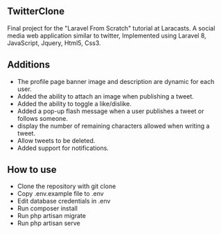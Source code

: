 ## TwitterClone
Final project for the "Laravel From Scratch" tutorial at Laracasts. 
A social media web application similar to twitter, Implemented using Laravel 8, JavaScript, Jquery, Html5, Css3.

## Additions
- The profile page banner image and description are dynamic for each user.
- Added the ability to attach an image when publishing a tweet.
- Added the ability to toggle a like/dislike.
- Added a pop-up flash message when a user publishes a tweet or follows someone.
- display the number of remaining characters allowed when writing a tweet.
- Allow tweets to be deleted.
- Added support for notifications.

## How to use
- Clone the repository with git clone
- Copy .env.example file to .env
- Edit database credentials in .env
- Run composer install
- Run php artisan migrate
- Run php artisan serve